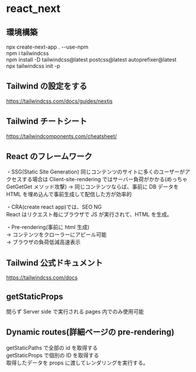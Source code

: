 # react_next

## 環境構築

npx create-next-app . --use-npm  
npm i tailwindcss  
npm install -D tailwindcss@latest postcss@latest autoprefixer@latest  
npx tailwindcss init -p

## Tailwind の設定をする

https://tailwindcss.com/docs/guides/nextjs

## Tailwind チートシート

https://tailwindcomponents.com/cheatsheet/

## React のフレームワーク

・SSG(Static Site Generation)
同じコンテンツのサイトに多くのユーザーがアクセスする場合は Client-site-rendering
ではサーバー負荷がかかる(めっちゃ GetGetGet メソッド攻撃)
→ 同じコンテンツならば、事前に DB データを HTML を埋め込んで事前生成して配信した方が効率的

・CRA(create react app)では、SEO NG  
React はリクエスト毎にブラウザで JS が実行されて、HTML を生成。

・Pre-rendering(事前に html 生成)  
→ コンテンツをクローラーにアピール可能  
→ ブラウザの負荷低減高速表示

## Tailwind 公式ドキュメント

https://tailwindcss.com/docs

## getStaticProps

間らず Server side で実行される
pages 内でのみ使用可能

## Dynamic routes(詳細ページの pre-rendering)

getStaticPaths で全部の id を取得する  
getStaticProps で個別の ID を取得する  
取得したデータを props に渡してレンダリングを実行する。
